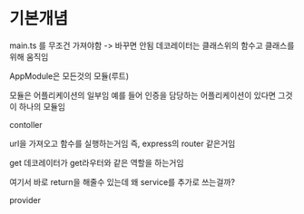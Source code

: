 # 기본개념

main.ts 를 무조건 가져야함 -> 바꾸면 안됨
데코레이터는 클래스위의 함수고 클래스를 위해 움직임

AppModule은 모든것의 모듈(루트)

모듈은 어플리케이션의 일부임
예를 들어 인증을 담당하는 어플리케이션이 있다면 그것이 하나의 모듈임

contoller 

url을 가져오고 함수를 실행하는거임
즉, express의 router 같은거임

get 데코레이터가 get라우터와 같은 역할을 하는거임

여기서 바로 return을 해줄수 있는데 왜 service를 추가로 쓰는걸까?



provider
